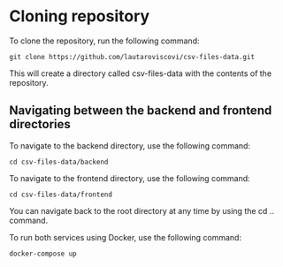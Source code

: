 # Cloning repository

To clone the repository, run the following command:

```
git clone https://github.com/lautaroviscovi/csv-files-data.git
```

This will create a directory called csv-files-data with the contents of the repository.

## Navigating between the backend and frontend directories

To navigate to the backend directory, use the following command:

```
cd csv-files-data/backend
```

To navigate to the frontend directory, use the following command:

```
cd csv-files-data/frontend
```

You can navigate back to the root directory at any time by using the cd .. command.

To run both services using Docker, use the following command:

```
docker-compose up
```
